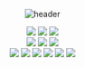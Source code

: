 <div align="center">
  
  ![header](https://capsule-render.vercel.app/api?type=Waving&color=bcbcbc&fontSize=40&fontColor=5b5b5b&text=System.out.println(%22Welcome%20Here!%22)%3B&animation=fadeIn&fontAlignY=55)
</div>
<div align="center">
  <a href="https://en.wikipedia.org/wiki/Java_(programming_language)" target="_blank"><img src="https://img.shields.io/badge/JAVA-007396?style=for-the-badge&logo=java&logoColor=white"></a>
  <a href="https://en.wikipedia.org/wiki/Spring_Framework" target="_blank"><img src="https://img.shields.io/badge/Spring-6DB33F?style=for-the-badge&logo=Spring&logoColor=white"></a>
  <a href="https://en.wikipedia.org/wiki/Spring_Framework#Spring_Boot" target="_blank"><img src="https://img.shields.io/badge/SpringBoot-6DB33F?style=for-the-badge&logo=Spring Boot&logoColor=white"></a>
  </br>  
  <a href="https://en.wikipedia.org/wiki/MySQL" target="_blank"><img src="https://img.shields.io/badge/MySQL-4479A1?style=for-the-badge&logo=MySQL&logoColor=white"></a>
  <a href="https://en.wikipedia.org/wiki/Microsoft_SQL_Server" target="_blank"><img src="https://img.shields.io/badge/MSSQL-CC2927?style=for-the-badge&logo=Microsoft SQL Server&logoColor=white"></a>
  <a href="https://en.wikipedia.org/wiki/Oracle_Database" target="_blank"><img src="https://img.shields.io/badge/Oracle-F80000?style=for-the-badge&logo=Oracle&logoColor=white"></a>
  </br>  
  <a href="https://github.com/" target="_blank"><img src="https://img.shields.io/badge/github-181717?style=for-the-badge&logo=github&logoColor=white"></a>
  <a href="https://miro.com/" target="_blank"><img src="https://img.shields.io/badge/Miro-050038?style=for-the-badge&logo=Miro&logoColor=white"></a>
  <a href="https://aws.amazon.com/ko/" target="_blank"><img src="https://img.shields.io/badge/Amazon AWS-232F3E?style=for-the-badge&logo=Amazon AWS&logoColor=white"></a>
  <a href="https://aws.amazon.com/ko/ec2/?nc2=h_ql_prod_fs_ec2" target="_blank"><img src="https://img.shields.io/badge/Amazon EC2-FF9900?style=for-the-badge&logo=Amazon EC2&logoColor=white"></a>
  <a href="https://aws.amazon.com/ko/rds/?nc2=h_ql_prod_fs_rds" target="_blank"><img src="https://img.shields.io/badge/Amazon RDS-527FFF?style=for-the-badge&logo=Amazon RDS&logoColor=white"></a>
  <a href="https://www.docker.com/" target="_blank"><img src="https://img.shields.io/badge/Docker-2496ED?style=for-the-badge&logo=Docker&logoColor=white"></a>
</div>
